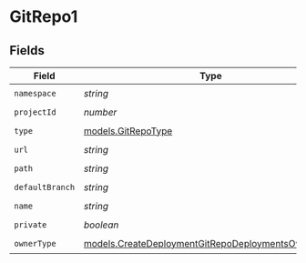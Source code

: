 # GitRepo1


## Fields

| Field                                                                                                          | Type                                                                                                           | Required                                                                                                       | Description                                                                                                    |
| -------------------------------------------------------------------------------------------------------------- | -------------------------------------------------------------------------------------------------------------- | -------------------------------------------------------------------------------------------------------------- | -------------------------------------------------------------------------------------------------------------- |
| `namespace`                                                                                                    | *string*                                                                                                       | :heavy_check_mark:                                                                                             | N/A                                                                                                            |
| `projectId`                                                                                                    | *number*                                                                                                       | :heavy_check_mark:                                                                                             | N/A                                                                                                            |
| `type`                                                                                                         | [models.GitRepoType](../models/gitrepotype.md)                                                                 | :heavy_check_mark:                                                                                             | N/A                                                                                                            |
| `url`                                                                                                          | *string*                                                                                                       | :heavy_check_mark:                                                                                             | N/A                                                                                                            |
| `path`                                                                                                         | *string*                                                                                                       | :heavy_check_mark:                                                                                             | N/A                                                                                                            |
| `defaultBranch`                                                                                                | *string*                                                                                                       | :heavy_check_mark:                                                                                             | N/A                                                                                                            |
| `name`                                                                                                         | *string*                                                                                                       | :heavy_check_mark:                                                                                             | N/A                                                                                                            |
| `private`                                                                                                      | *boolean*                                                                                                      | :heavy_check_mark:                                                                                             | N/A                                                                                                            |
| `ownerType`                                                                                                    | [models.CreateDeploymentGitRepoDeploymentsOwnerType](../models/createdeploymentgitrepodeploymentsownertype.md) | :heavy_check_mark:                                                                                             | N/A                                                                                                            |